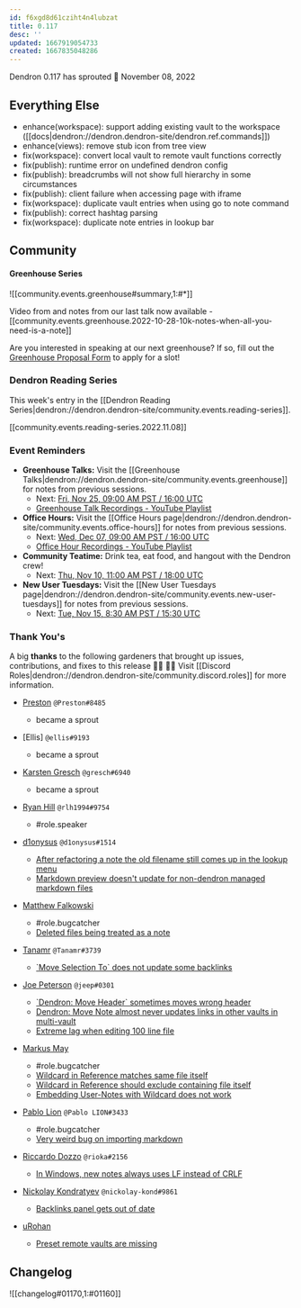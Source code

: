 ```yaml
---
id: f6xgd8d61cziht4n4lubzat
title: 0.117
desc: ''
updated: 1667919054733
created: 1667835048286
---
```


Dendron 0.117 has sprouted  🌱
November 08, 2022

## Everything Else

- enhance(workspace): support adding existing vault to the workspace ([[docs|dendron://dendron.dendron-site/dendron.ref.commands]])
- enhance(views): remove stub icon from tree view
- fix(workspace): convert local vault to remote vault functions correctly
- fix(publish): runtime error on undefined dendron config
- fix(publish): breadcrumbs will not show full hierarchy in some circumstances
- fix(publish): client failure when accessing page with iframe 
- fix(workspace): duplicate vault entries when using go to note command
- fix(publish): correct hashtag parsing
- fix(workspace): duplicate note entries in lookup bar


## Community

#### Greenhouse Series

![[community.events.greenhouse#summary,1:#*]]

Video from and notes from our last talk now available - [[community.events.greenhouse.2022-10-28-10k-notes-when-all-you-need-is-a-note]]

Are you interested in speaking at our next greenhouse? If so, fill out the [Greenhouse Proposal Form](https://airtable.com/shrHMMl1NwefpM689?prefill_SurveyName=GreenhouseProposal&hide_SurveyName=true) to apply for a slot!


### Dendron Reading Series

This week's entry in the [[Dendron Reading Series|dendron://dendron.dendron-site/community.events.reading-series]].

[[community.events.reading-series.2022.11.08]]


### Event Reminders

- **Greenhouse Talks:** Visit the [[Greenhouse Talks|dendron://dendron.dendron-site/community.events.greenhouse]] for notes from previous sessions.
    - Next: [Fri, Nov 25, 09:00 AM PST / 16:00 UTC](https://link.dendron.so/luma)
    - [Greenhouse Talk Recordings - YouTube Playlist](https://link.dendron.so/greenhouse)
- **Office Hours:** Visit the [[Office Hours page|dendron://dendron.dendron-site/community.events.office-hours]] for notes from previous sessions.
    - Next: [Wed, Dec 07, 09:00 AM PST / 16:00 UTC](https://link.dendron.so/luma)
    - [Office Hour Recordings - YouTube Playlist](https://link.dendron.so/6yPa)
- **Community Teatime:** Drink tea, eat food, and hangout with the Dendron crew!
    - Next: [Thu, Nov 10, 11:00 AM PST / 18:00 UTC](https://link.dendron.so/luma)
- **New User Tuesdays:** Visit the [[New User Tuesdays page|dendron://dendron.dendron-site/community.events.new-user-tuesdays]] for notes from previous sessions.
    - Next: [Tue, Nov 15, 8:30 AM PST / 15:30 UTC](https://link.dendron.so/luma)

### Thank You's

A big **thanks** to the following gardeners that brought up issues, contributions, and fixes to this release :man_farmer: :woman_farmer: 
Visit [[Discord Roles|dendron://dendron.dendron-site/community.discord.roles]] for more information.

- [Preston](https://github.com/LiminalCrab) `@Preston#8485` 
  - became a sprout

- [Ellis] `@ellis#9193`
  - became a sprout

- [Karsten Gresch](https://github.com/karstengresch) `@gresch#6940`

  - became a sprout

- [Ryan Hill](https://github.com/rlh1994) `@rlh1994#9754`
    - #role.speaker

- [d1onysus](https://github.com/dweisiger) `@d1onysus#1514`
  - [After refactoring a note the old filename still comes up in the lookup menu](https://github.com/dendronhq/dendron/issues/3713)
  - [Markdown preview doesn't update for non-dendron managed markdown files](https://github.com/dendronhq/dendron/issues/3750)

- [Matthew Falkowski](https://github.com/wookiefriseur)
  - #role.bugcatcher
  - [Deleted files being treated as a note](https://github.com/dendronhq/dendron/issues/3718)

- [Tanamr](https://github.com/samuelxyz) `@Tanamr#3739`
  - [\`Move Selection To\` does not update some backlinks](https://github.com/dendronhq/dendron/issues/3728)

- [Joe Peterson](https://github.com/jeep) `@jeep#0301`
  - [\`Dendron: Move Header\` sometimes moves wrong header](https://github.com/dendronhq/dendron/issues/3731)
  - [Dendron: Move Note almost never updates links in other vaults in multi-vault](https://github.com/dendronhq/dendron/issues/3739)
  - [Extreme lag when editing 100 line file](https://github.com/dendronhq/dendron/issues/3758)
  
- [Markus May](https://github.com/triplem)
  - #role.bugcatcher
  - [Wildcard in Reference matches same file itself](https://github.com/dendronhq/dendron/issues/3732)
  - [Wildcard in Reference should exclude containing file itself](https://github.com/dendronhq/dendron/issues/3743)
  - [Embedding User-Notes with Wildcard does not work](https://github.com/dendronhq/dendron/issues/3749)
  
- [Pablo Lion](https://github.com/PabloLION) `@Pablo LION#3433`
  - #role.bugcatcher
  - [Very weird bug on importing markdown](https://github.com/dendronhq/dendron/issues/3735)

- [Riccardo Dozzo](https://github.com/rioka) `@rioka#2156`
  - [In Windows, new notes always uses LF instead of CRLF](https://github.com/dendronhq/dendron/issues/3736)
  
- [Nickolay Kondratyev](https://github.com/nickolay-kondratyev) `@nickolay-kond#9861`
  - [Backlinks panel gets out of date](https://github.com/dendronhq/dendron/issues/3737)
  
- [uRohan](https://github.com/uRohan)
  - [Preset remote vaults are missing](https://github.com/dendronhq/dendron/issues/3760)

## Changelog
![[changelog#01170,1:#01160]]

